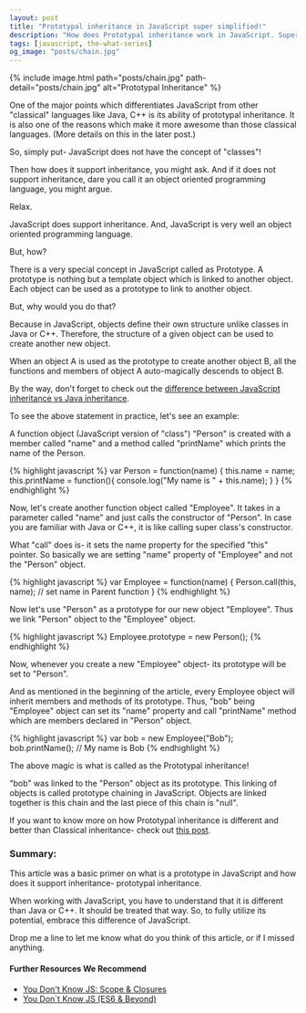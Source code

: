 ```yaml
---
layout: post
title: "Prototypal inheritance in JavaScript super simplified!"
description: "How does Prototypal inheritance work in JavaScript. Super simple explanation of what prototypal inheritance in JavaScript. What is dynamic inheritance. Nuances of Prototypal inheritance."
tags: [javascript, the-what-series]
og_image: "posts/chain.jpg"
---
```


{% include image.html path="posts/chain.jpg" path-detail="posts/chain.jpg" alt="Prototypal Inheritance" %}


One of the major points which differentiates JavaScript from other "classical" languages like Java, C++ is its ability of prototypal inheritance. It is also one of the reasons which make it more awesome than those classical languages. (More details on this in the later post.)

So, simply put- JavaScript does not have the concept of "classes"!

Then how does it support inheritance, you might ask. And if it does not support inheritance, dare you call it an object oriented programming language, you might argue.

Relax.

JavaScript does support inheritance. And, JavaScript is very well an object oriented programming language.

But, how?

There is a very special concept in JavaScript called as Prototype. A prototype is nothing but a template object which is linked to another object. Each object can be used as a prototype to link to another object. 

But, why would you do that?

Because in JavaScript, objects define their own structure unlike classes in Java or C++. Therefore, the structure of a given object can be used to create another new object.

When an object A is used as the prototype to create another object B, all the functions and members of object A auto-magically descends to object B.

By the way, don't forget to check out the [difference between JavaScript inheritance vs Java inheritance](http://ngninja.com/posts/prototypal-vs-classical-inheritance).

To see the above statement in practice, let's see an example:

A function object (JavaScript version of "class") "Person" is created with a member called "name" and a method called "printName" which prints the name of the Person.

{% highlight javascript %}
var Person = function(name) {
	this.name = name;
	this.printName = function(){
		console.log("My name is " + this.name);
	}
}
{% endhighlight %}

Now, let's create another function object called "Employee". It takes in a parameter called "name" and just calls the constructor of "Person". In case you are familiar with Java or C++, it is like calling super class's constructor.

What "call" does is- it sets the name property for the specified "this" pointer. So basically we are setting "name" property of "Employee" and not the "Person" object.

{% highlight javascript %}
var Employee = function(name) {
	Person.call(this, name); // set name in Parent function
}
{% endhighlight %}

Now let's use "Person" as a prototype for our new object "Employee". Thus we link "Person" object to the "Employee" object.

{% highlight javascript %}
Employee.prototype = new Person();
{% endhighlight %}

Now, whenever you create a new "Employee" object- its prototype will be set to "Person". 

And as mentioned in the beginning of the article, every Employee object will inherit members and methods of its prototype. Thus, "bob" being "Employee" object can set its "name" property and call "printName" method which are members declared in "Person" object.

{% highlight javascript %}
var bob = new Employee("Bob");
bob.printName(); // My name is Bob
{% endhighlight %}

The above magic is what is called as the Prototypal inheritance!

"bob" was linked to the "Person" object as its prototype. This linking of objects is called prototype chaining in JavaScript. Objects are linked together is this chain and the last piece of this chain is "null".

If you want to know more on how Prototypal inheritance is different and better than Classical inheritance- check out [this post](http://ngninja.com/posts/prototypal-vs-classical-inheritance).


### Summary:
This article was a basic primer on what is a prototype in JavaScript and how does it support inheritance- prototypal inheritance.

When working with JavaScript, you have to understand that it is different than Java or C++. It should be treated that way. So, to fully utilize its potential, embrace this difference of JavaScript.

Drop me a line to let me know what do you think of this article, or if I missed anything.



#### Further Resources We Recommend

- [You Don't Know JS: Scope & Closures](https://amzn.to/2Idk9iz)
- [You Don`t Know JS (ES6 & Beyond)](https://amzn.to/3cAwBHk)